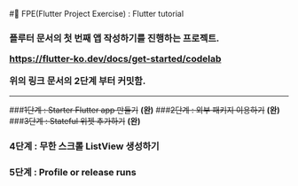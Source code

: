 #🚀 FPE(Flutter Project Exercise) : Flutter tutorial
<H3>플루터 문서의 첫 번째 앱 작성하기를 진행하는 프로젝트.

https://flutter-ko.dev/docs/get-started/codelab

위의 링크 문서의 2단계 부터 커밋함.</H3>
***
###~~1단계 : Starter Flutter app 만들기~~ __(완)__
###~~2단계 : 외부 패키지 이용하기~~ **(완)**
###~~3단계 : Stateful 위젯 추가하기~~ **(완)** 
### 4단계 : 무한 스크롤 ListView 생성하기
### 5단계 : Profile or release runs
